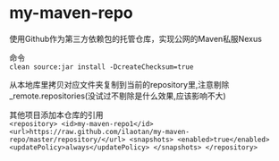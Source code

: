 # my-maven-repo
使用Github作为第三方依赖包的托管仓库，实现公网的Maven私服Nexus

命令  
`
clean source:jar install -DcreateChecksum=true
`

从本地库里拷贝对应文件夹复制到当前的repository里,注意剔除 _remote.repositories(没试过不剔除是什么效果,应该影响不大)

其他项目添加本仓库的引用  
`
<repository>
    <id>my-maven-repo1</id>
    <url>https://raw.github.com/ilaotan/my-maven-repo/master/repository/</url>
    <snapshots>
        <enabled>true</enabled>
        <updatePolicy>always</updatePolicy>
    </snapshots>
</repository>
`  